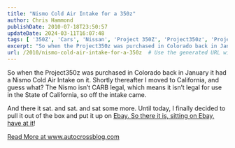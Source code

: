 ```yaml
---
title: "Nismo Cold Air Intake for a 350z"
author: Chris Hammond
publishDate: 2010-07-18T23:50:57
updateDate: 2024-03-11T16:07:48
tags: [ '350Z', 'Cars', 'Nissan', 'Project 350Z', 'Project350z', 'Project350zcom' ]
excerpt: "So when the Project350z was purchased in Colorado back in January it had a Nismo Cold Air Intake on it. Shortly thereafter I moved to California, and guess what? The Nismo isn’t CARB legal, which means it isn’t legal for use in the State of California, so off the intake came.  And there it sat. and sat. and sat some more. Until today, I finally decided to pull it out of the box and put it up on Ebay. So there it is, sitting on Ebay, have at it!"
url: /2010/nismo-cold-air-intake-for-a-350z  # Use the generated URL with year
---
```

<p>So when the Project350z was purchased in Colorado back in January it had a Nismo Cold Air Intake on it. Shortly thereafter I moved to California, and guess what? The Nismo isn’t CARB legal, which means it isn’t legal for use in the State of California, so off the intake came.</p>  <p>And there it sat. and sat. and sat some more. Until today, I finally decided to pull it out of the box and put it up on <a href="https://cgi.ebay.com/ebaymotors/ws/eBayISAPI.dll?ViewItem&item=150469355328&ssPageName=ADME:L:LCA:MOTORS:1123" target="_blank">Ebay. So there it is, sitting on Ebay, have at it</a>!</p> <a href="https://www.autocrossblog.com/nismo-cold-air-intake-for-a-350z">Read More at www.autocrossblog.com</a>
